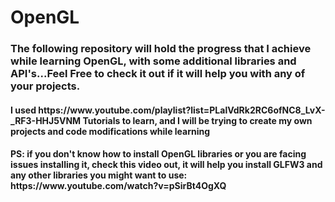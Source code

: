 # OpenGL
<h3>The following repository will hold the progress that I achieve while learning OpenGL, with some additional libraries and API's...Feel Free to check it out if it will help you with any of your projects. </h3>

<h4>I used https://www.youtube.com/playlist?list=PLalVdRk2RC6ofNC8_LvX-_RF3-HHJ5VNM Tutorials to learn, and I will be trying to create my own projects and code modifications while learning</h4>
<h4>PS: if you don't know how to install OpenGL libraries or you are facing issues installing it, check this video out, it will help you install GLFW3 and any other libraries you might want to use: https://www.youtube.com/watch?v=pSirBt4OgXQ </h4>
